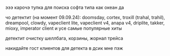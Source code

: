 эээ карочэ тулка для поиска софта типа как океан да

чо детектит (на момент 09.09.24): doomsday, cortex, troxill (trahal, trahil), dreampool, clowdy, vapeclient lite, vapeclient v4, anapa v4, driplite, takker, mioxy, imperator client и усе самые популярные хиты

детектит очистку шеллбага, корзины, жорнал трейса

накидайте гост клиентов для детекта в дсик мне пэж

